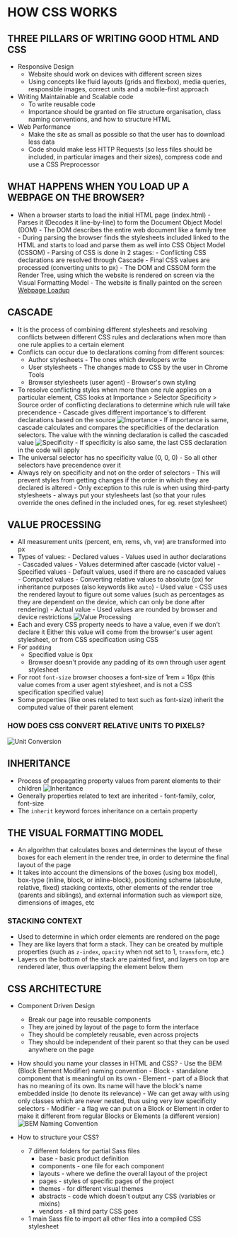 # HOW CSS WORKS

## THREE PILLARS OF WRITING GOOD HTML AND CSS

- Responsive Design
  - Website should work on devices with different screen sizes
  - Using concepts like fluid layouts (grids and flexbox), media queries,
    responsible images, correct units and a mobile-first approach
- Writing Maintainable and Scalable code
  - To write reusable code
  - Importance should be granted on file structure organisation, class naming
    conventions, and how to structure HTML
- Web Performance
  - Make the site as small as possible so that the user has to download less
    data
  - Code should make less HTTP Requests (so less files should be included, in
    particular images and their sizes), compress code and use a CSS Preprocessor

## WHAT HAPPENS WHEN YOU LOAD UP A WEBPAGE ON THE BROWSER?

- When a browser starts to load the initial HTML page (index.html) - Parses it (Decodes it line-by-line) to form the Document Object Model (DOM) - The DOM describes the entire web document like a family tree - During parsing the browser finds the stylesheets included linked to the HTML
  and starts to load and parse them as well into CSS Object Model (CSSOM) - Parsing of CSS is done in 2 stages: - Conflicting CSS declarations are resolved through Cascade - Final CSS values are processed (converting units to px) - The DOM and CSSOM form the Render Tree, using which the website is rendered
  on screen via the Visual Formatting Model - The website is finally painted on the screen
  [Webpage Loadup](./images/webpage-rendering.png)

## CASCADE

- It is the process of combining different stylesheets and resolving conflicts
  between different CSS rules and declarations when more than one rule applies to a certain element
- Conflicts can occur due to declarations coming from different sources:
  - Author stylesheets - The ones which developers write
  - User stylesheets - The changes made to CSS by the user in Chrome Tools
  - Browser stylesheets (user agent) - Browser's own styling
- To resolve conflicting styles when more than one rule applies on a
  particular element, CSS looks at Importance > Selector Specificity > Source
  order of conflicting declarations to determine which rule will take precendence - Cascade gives different importance's to different declarations based on the
  source
  ![Importance](./images/importance.png) - If importance is same, cascade calculates and compares the specificities of
  the declaration selectors. The value with the winning declaration is called
  the cascaded value
  ![Specificity](./images/specificity.png) - If specificity is also same, the last CSS declaration in the code will apply
- The universal selector has no specificity value (0, 0, 0) - So all other
  selectors have precendence over it
- Always rely on specificity and not on the order of selectors - This will
  prevent styles from getting changes if the order in which they are declared is
  altered - Only exception to this rule is when using third-party stylesheets - always
  put your stylesheets last (so that your rules override the ones defined in the
  included ones, for eg. reset stylesheet)

## VALUE PROCESSING

- All measurement units (percent, em, rems, vh, vw) are transformed into px
- Types of values: - Declared values - Values used in author declarations - Cascaded values - Values determined after cascade (victor value) - Specified values - Default values, used if there are no cascaded values - Computed values - Converting relative values to absolute (px) for
  inheritance purposes (also keywords like `auto`) - Used value - CSS uses the rendered layout to figure out some values (such
  as percentages as they are dependent on the device, which can only be done
  after rendering) - Actual value - Used values are rounded by browser and device restrictions
  ![Value Processing](images/value-processing.png)
- Each and every CSS property needs to have a value, even if we don't declare it
  Either this value will come from the browser's user agent stylesheet, or from
  CSS specification using CSS
- For `padding`
  - Specified value is 0px
  - Browser doesn't provide any padding of its own through user agent stylesheet
- For root `font-size` browser chooses a font-size of 1rem = 16px (this value
  comes from a user agent stylesheet, and is not a CSS specification specified
  value)
- Some properties (like ones related to text such as font-size) inherit the
  computed value of their parent element

### HOW DOES CSS CONVERT RELATIVE UNITS TO PIXELS?

![Unit Conversion](./images/conversion.png)

## INHERITANCE

- Process of propagating property values from parent elements to their children
  ![Inheritance](./images/inheritance.png)
- Generally properties related to text are inherited - font-family, color,
  font-size
- The `inherit` keyword forces inheritance on a certain property

## THE VISUAL FORMATTING MODEL

- An algorithm that calculates boxes and determines the layout of these boxes
  for each element in the render tree, in order to determine the final layout of
  the page
- It takes into account the dimensions of the boxes (using box model), box-type
  (inline, block, or inline-block), positioning scheme (absolute, relative, fixed)
  stacking contexts, other elements of the render tree (parents and siblings), and
  external information such as viewport size, dimensions of images, etc

### STACKING CONTEXT

- Used to determine in which order elements are rendered on the page
- They are like layers that form a stack. They can be created by multiple
  properties (such as `z-index`, `opacity` when not set to 1, `transform`, etc.)
- Layers on the bottom of the stack are painted first, and layers on top are
  rendered later, thus overlapping the element below them

## CSS ARCHITECTURE

- Component Driven Design

  - Break our page into reusable components
  - They are joined by layout of the page to form the interface
  - They should be completely reusable, even across projects
  - They should be independent of their parent so that they can be used
    anywhere on the page

- How should you name your classes in HTML and CSS? - Use the BEM (Block Element Modifier) naming convention - Block - standalone component that is meaningful on its own - Element - part of a Block that has no meaning of its own. Its name will have
  the block's name embedded inside (to denote its relevance) - We can get away with using only classes which are never nested, thus using
  very low specificity selectors - Modifier - a flag we can put on a Block or Element in order to make it
  different from regular Blocks or Elements (a different version)
  ![BEM Naming Convention](./images/bem.png)

- How to structure your CSS?
  - 7 different folders for partial Sass files
    - base - basic product definition
    - components - one file for each component
    - layouts - where we define the overall layout of the project
    - pages - styles of specific pages of the project
    - themes - for different visual themes
    - abstracts - code which doesn't output any CSS (variables or mixins)
    - vendors - all third party CSS goes
  - 1 main Sass file to import all other files into a compiled CSS stylesheet
